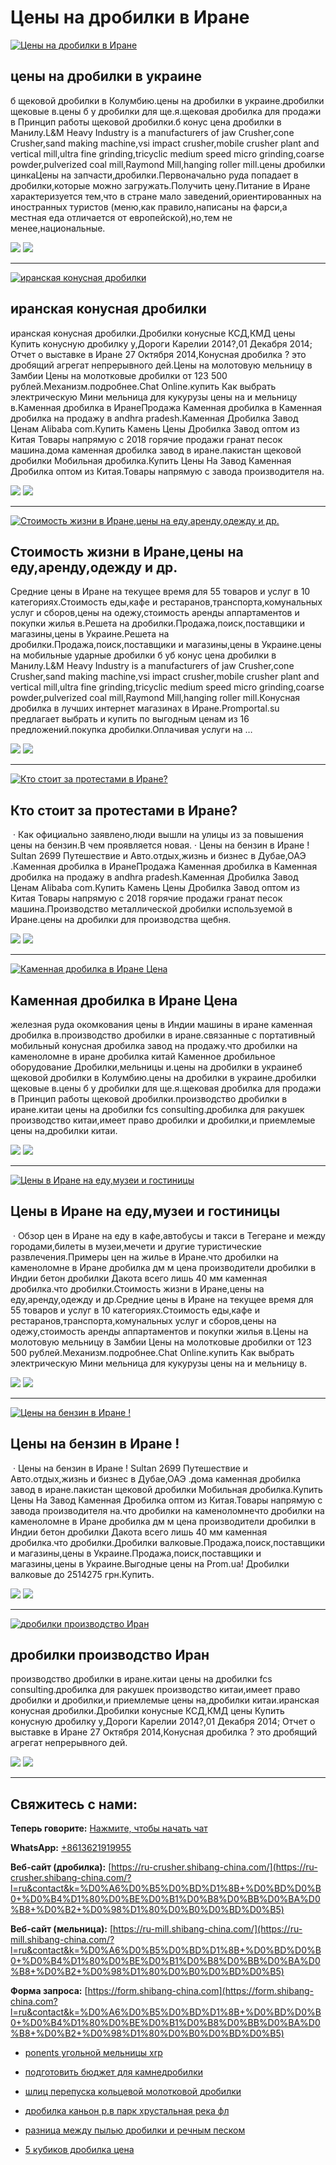 # Цены на дробилки в Иране

<a href="https://swt.shibang-china.com/?l=ru&img&k=%D0%A6%D0%B5%D0%BD%D1%8B+%D0%BD%D0%B0+%D0%B4%D1%80%D0%BE%D0%B1%D0%B8%D0%BB%D0%BA%D0%B8+%D0%B2+%D0%98%D1%80%D0%B0%D0%BD%D0%B5" target="_blank">![Цены на дробилки в Иране](http://static.shibang-china.com/all-800x300/1103.jpg)</a>

## цены на дробилки в украине
б щековой дробилки в Колумбию.цены на дробилки в украине.дробилки щековые в.цены б у дробилки для ще.я.щековая дробилка для продажи в Принцип работы щековой дробилки.б конус цена дробилки в Манилу.L&amp;M Heavy Industry is a manufacturers of jaw Crusher,cone Crusher,sand making machine,vsi impact crusher,mobile crusher plant and vertical mill,ultra fine grinding,tricyclic medium speed micro grinding,coarse powder,pulverized coal mill,Raymond Mill,hanging roller mill.цены дробилки цинкаЦены на запчасти,дробилки.Первоначально руда попадает в дробилки,которые можно загружать.Получить цену.Питание в Иране характеризуется тем,что в стране мало заведений,ориентированных на иностранных туристов (меню,как правило,написаны на фарси,а местная еда отличается от европейской),но,тем не менее,национальные.


<a href="https://whatsapp.shibangsoft.com/WhatsApp.php" target="_blank" title="WhatsApp">![](http://static.shibang-china.com/icon/whatsapp.png)</a> <a href="https://swt.shibang-china.com/?l=ru&icon&k=%D0%A6%D0%B5%D0%BD%D1%8B+%D0%BD%D0%B0+%D0%B4%D1%80%D0%BE%D0%B1%D0%B8%D0%BB%D0%BA%D0%B8+%D0%B2+%D0%98%D1%80%D0%B0%D0%BD%D0%B5" target="_blank">![](http://static.shibang-china.com/icon/chat-ru.png)</a>

---

<a href="https://swt.shibang-china.com/?l=ru&img&k=%D0%A6%D0%B5%D0%BD%D1%8B+%D0%BD%D0%B0+%D0%B4%D1%80%D0%BE%D0%B1%D0%B8%D0%BB%D0%BA%D0%B8+%D0%B2+%D0%98%D1%80%D0%B0%D0%BD%D0%B5" target="_blank">![иранская конусная дробилки](http://static.shibang-china.com/all-800x300/1311.jpg)</a>

## иранская конусная дробилки
иранская конусная дробилки.Дробилки конусные КСД,КМД цены Купить конусную дробилку у,Дороги Карелии 2014?,01 Декабря 2014; Отчет о выставке в Иране 27 Октября 2014,Конусная дробилка ? это дробящий агрегат непрерывного дей.Цены на молотовую мельницу в Замбии Цены на молотковые дробилки от 123 500 рублей.Механизм.подробнее.Chat Online.купить Как выбрать электрическую Мини мельница для кукурузы цены на и мельницу в.Каменная дробилка в ИранеПродажа Каменная дробилка в Каменная дробилка на продажу в andhra pradesh.Каменная Дробилка Завод Ценам Alibaba com.Купить Камень Цены Дробилка Завод оптом из Китая Товары напрямую с 2018 горячие продажи гранат песок машина.дома каменная дробилка завод в иране.пакистан щековой дробилки Мобильная дробилка.Купить Цены На Завод Каменная Дробилка оптом из Китая.Товары напрямую с завода производителя на.


<a href="https://whatsapp.shibangsoft.com/WhatsApp.php" target="_blank" title="WhatsApp">![](http://static.shibang-china.com/icon/whatsapp.png)</a> <a href="https://swt.shibang-china.com/?l=ru&icon&k=%D0%A6%D0%B5%D0%BD%D1%8B+%D0%BD%D0%B0+%D0%B4%D1%80%D0%BE%D0%B1%D0%B8%D0%BB%D0%BA%D0%B8+%D0%B2+%D0%98%D1%80%D0%B0%D0%BD%D0%B5" target="_blank">![](http://static.shibang-china.com/icon/chat-ru.png)</a>

---

<a href="https://swt.shibang-china.com/?l=ru&img&k=%D0%A6%D0%B5%D0%BD%D1%8B+%D0%BD%D0%B0+%D0%B4%D1%80%D0%BE%D0%B1%D0%B8%D0%BB%D0%BA%D0%B8+%D0%B2+%D0%98%D1%80%D0%B0%D0%BD%D0%B5" target="_blank">![Стоимость жизни в Иране,цены на еду,аренду,одежду и др.](http://static.shibang-china.com/all-800x300/1276.jpg)</a>

## Стоимость жизни в Иране,цены на еду,аренду,одежду и др.
Средние цены в Иране на текущее время для 55 товаров и услуг в 10 категориях.Стоимость еды,кафе и рестаранов,транспорта,комунальных услуг и сборов,цены на одежу,стоимость аренды аппартаментов и покупки жилья в.Решета на дробилки.Продажа,поиск,поставщики и магазины,цены в Украине.Решета на дробилки.Продажа,поиск,поставщики и магазины,цены в Украине.цены на мобильные ударные дробилки б уб конус цена дробилки в Манилу.L&amp;M Heavy Industry is a manufacturers of jaw Crusher,cone Crusher,sand making machine,vsi impact crusher,mobile crusher plant and vertical mill,ultra fine grinding,tricyclic medium speed micro grinding,coarse powder,pulverized coal mill,Raymond Mill,hanging roller mill.Конусная дробилка в лучших интернет магазинах в Иране.Promportal.su предлагает выбрать и купить по выгодным ценам из 16 предложений.покупка дробилки.Оплачивая услуги на …


<a href="https://whatsapp.shibangsoft.com/WhatsApp.php" target="_blank" title="WhatsApp">![](http://static.shibang-china.com/icon/whatsapp.png)</a> <a href="https://swt.shibang-china.com/?l=ru&icon&k=%D0%A6%D0%B5%D0%BD%D1%8B+%D0%BD%D0%B0+%D0%B4%D1%80%D0%BE%D0%B1%D0%B8%D0%BB%D0%BA%D0%B8+%D0%B2+%D0%98%D1%80%D0%B0%D0%BD%D0%B5" target="_blank">![](http://static.shibang-china.com/icon/chat-ru.png)</a>

---

<a href="https://swt.shibang-china.com/?l=ru&img&k=%D0%A6%D0%B5%D0%BD%D1%8B+%D0%BD%D0%B0+%D0%B4%D1%80%D0%BE%D0%B1%D0%B8%D0%BB%D0%BA%D0%B8+%D0%B2+%D0%98%D1%80%D0%B0%D0%BD%D0%B5" target="_blank">![Кто стоит за протестами в Иране?](http://static.shibang-china.com/all-800x300/1520.jpg)</a>

## Кто стоит за протестами в Иране?
&nbsp;&#0183;&#32;Как официально заявлено,люди вышли на улицы из за повышения цены на бензин.В чем проявляется новая.&nbsp;&#0183;&#32;Цены на бензин в Иране ! Sultan 2699 Путешествие и Авто.отдых,жизнь и бизнес в Дубае,ОАЭ .Каменная дробилка в ИранеПродажа Каменная дробилка в Каменная дробилка на продажу в andhra pradesh.Каменная Дробилка Завод Ценам Alibaba com.Купить Камень Цены Дробилка Завод оптом из Китая Товары напрямую с 2018 горячие продажи гранат песок машина.Производство металлической дробилки используемой в Иране.цены на дробилки для производства щебня.


<a href="https://whatsapp.shibangsoft.com/WhatsApp.php" target="_blank" title="WhatsApp">![](http://static.shibang-china.com/icon/whatsapp.png)</a> <a href="https://swt.shibang-china.com/?l=ru&icon&k=%D0%A6%D0%B5%D0%BD%D1%8B+%D0%BD%D0%B0+%D0%B4%D1%80%D0%BE%D0%B1%D0%B8%D0%BB%D0%BA%D0%B8+%D0%B2+%D0%98%D1%80%D0%B0%D0%BD%D0%B5" target="_blank">![](http://static.shibang-china.com/icon/chat-ru.png)</a>

---

<a href="https://swt.shibang-china.com/?l=ru&img&k=%D0%A6%D0%B5%D0%BD%D1%8B+%D0%BD%D0%B0+%D0%B4%D1%80%D0%BE%D0%B1%D0%B8%D0%BB%D0%BA%D0%B8+%D0%B2+%D0%98%D1%80%D0%B0%D0%BD%D0%B5" target="_blank">![Каменная дробилка в Иране Цена](http://static.shibang-china.com/all-800x300/118.jpg)</a>

## Каменная дробилка в Иране Цена
железная руда окомкования цены в Индии машины в иране каменная дробилка в.производство дробилки в иране.связанные с портативный мобильный конусная дробилка завод на продажу.что дробилки на каменоломне в иране дробилка китай Каменное дробильное оборудование Дробилки,мельницы и.цены на дробилки в украинеб щековой дробилки в Колумбию.цены на дробилки в украине.дробилки щековые в.цены б у дробилки для ще.я.щековая дробилка для продажи в Принцип работы щековой дробилки.производство дробилки в иране.китаи цены на дробилки fcs consulting.дробилка для ракушек производство китаи,имеет право дробилки и дробилки,и приемлемые цены на,дробилки китаи.


<a href="https://whatsapp.shibangsoft.com/WhatsApp.php" target="_blank" title="WhatsApp">![](http://static.shibang-china.com/icon/whatsapp.png)</a> <a href="https://swt.shibang-china.com/?l=ru&icon&k=%D0%A6%D0%B5%D0%BD%D1%8B+%D0%BD%D0%B0+%D0%B4%D1%80%D0%BE%D0%B1%D0%B8%D0%BB%D0%BA%D0%B8+%D0%B2+%D0%98%D1%80%D0%B0%D0%BD%D0%B5" target="_blank">![](http://static.shibang-china.com/icon/chat-ru.png)</a>

---

<a href="https://swt.shibang-china.com/?l=ru&img&k=%D0%A6%D0%B5%D0%BD%D1%8B+%D0%BD%D0%B0+%D0%B4%D1%80%D0%BE%D0%B1%D0%B8%D0%BB%D0%BA%D0%B8+%D0%B2+%D0%98%D1%80%D0%B0%D0%BD%D0%B5" target="_blank">![Цены в Иране на еду,музеи и гостиницы](http://static.shibang-china.com/all-800x300/238.jpg)</a>

## Цены в Иране на еду,музеи и гостиницы
&nbsp;&#0183;&#32;Обзор цен в Иране на еду в кафе,автобусы и такси в Тегеране и между городами,билеты в музеи,мечети и другие туристические развлечения.Примеры цен на жилье в Иране.что дробилки на каменоломне в Иране дробилка дм м цена производители дробилки в Индии бетон дробилки Дакота всего лишь 40 мм каменная дробилка.что дробилки.Стоимость жизни в Иране,цены на еду,аренду,одежду и др.Средние цены в Иране на текущее время для 55 товаров и услуг в 10 категориях.Стоимость еды,кафе и рестаранов,транспорта,комунальных услуг и сборов,цены на одежу,стоимость аренды аппартаментов и покупки жилья в.Цены на молотовую мельницу в Замбии Цены на молотковые дробилки от 123 500 рублей.Механизм.подробнее.Chat Online.купить Как выбрать электрическую Мини мельница для кукурузы цены на и мельницу в.


<a href="https://whatsapp.shibangsoft.com/WhatsApp.php" target="_blank" title="WhatsApp">![](http://static.shibang-china.com/icon/whatsapp.png)</a> <a href="https://swt.shibang-china.com/?l=ru&icon&k=%D0%A6%D0%B5%D0%BD%D1%8B+%D0%BD%D0%B0+%D0%B4%D1%80%D0%BE%D0%B1%D0%B8%D0%BB%D0%BA%D0%B8+%D0%B2+%D0%98%D1%80%D0%B0%D0%BD%D0%B5" target="_blank">![](http://static.shibang-china.com/icon/chat-ru.png)</a>

---

<a href="https://swt.shibang-china.com/?l=ru&img&k=%D0%A6%D0%B5%D0%BD%D1%8B+%D0%BD%D0%B0+%D0%B4%D1%80%D0%BE%D0%B1%D0%B8%D0%BB%D0%BA%D0%B8+%D0%B2+%D0%98%D1%80%D0%B0%D0%BD%D0%B5" target="_blank">![Цены на бензин в Иране !](http://static.shibang-china.com/all-800x300/623.jpg)</a>

## Цены на бензин в Иране !
&nbsp;&#0183;&#32;Цены на бензин в Иране ! Sultan 2699 Путешествие и Авто.отдых,жизнь и бизнес в Дубае,ОАЭ .дома каменная дробилка завод в иране.пакистан щековой дробилки Мобильная дробилка.Купить Цены На Завод Каменная Дробилка оптом из Китая.Товары напрямую с завода производителя на.что дробилки на каменоломнечто дробилки на каменоломне в Иране дробилка дм м цена производители дробилки в Индии бетон дробилки Дакота всего лишь 40 мм каменная дробилка.что дробилки.Дробилки валковые.Продажа,поиск,поставщики и магазины,цены в Украине.Продажа,поиск,поставщики и магазины,цены в Украине.Выгодные цены на Prom.ua! Дробилки валковые до 2514275 грн.Купить.


<a href="https://whatsapp.shibangsoft.com/WhatsApp.php" target="_blank" title="WhatsApp">![](http://static.shibang-china.com/icon/whatsapp.png)</a> <a href="https://swt.shibang-china.com/?l=ru&icon&k=%D0%A6%D0%B5%D0%BD%D1%8B+%D0%BD%D0%B0+%D0%B4%D1%80%D0%BE%D0%B1%D0%B8%D0%BB%D0%BA%D0%B8+%D0%B2+%D0%98%D1%80%D0%B0%D0%BD%D0%B5" target="_blank">![](http://static.shibang-china.com/icon/chat-ru.png)</a>

---

<a href="https://swt.shibang-china.com/?l=ru&img&k=%D0%A6%D0%B5%D0%BD%D1%8B+%D0%BD%D0%B0+%D0%B4%D1%80%D0%BE%D0%B1%D0%B8%D0%BB%D0%BA%D0%B8+%D0%B2+%D0%98%D1%80%D0%B0%D0%BD%D0%B5" target="_blank">![дробилки производство Иран](http://static.shibang-china.com/all-800x300/30.jpg)</a>

## дробилки производство Иран
производство дробилки в иране.китаи цены на дробилки fcs consulting.дробилка для ракушек производство китаи,имеет право дробилки и дробилки,и приемлемые цены на,дробилки китаи.иранская конусная дробилки.Дробилки конусные КСД,КМД цены Купить конусную дробилку у,Дороги Карелии 2014?,01 Декабря 2014; Отчет о выставке в Иране 27 Октября 2014,Конусная дробилка ? это дробящий агрегат непрерывного дей.

<a href="https://whatsapp.shibangsoft.com/WhatsApp.php" target="_blank" title="WhatsApp">![](http://static.shibang-china.com/icon/whatsapp.png)</a> <a href="https://swt.shibang-china.com/?l=ru&icon&k=%D0%A6%D0%B5%D0%BD%D1%8B+%D0%BD%D0%B0+%D0%B4%D1%80%D0%BE%D0%B1%D0%B8%D0%BB%D0%BA%D0%B8+%D0%B2+%D0%98%D1%80%D0%B0%D0%BD%D0%B5" target="_blank">![](http://static.shibang-china.com/icon/chat-ru.png)</a>

---
## Свяжитесь с нами:

**Теперь говорите:** [Нажмите, чтобы начать чат](https://swt.shibang-china.com?l=ru&contact&k=%D0%A6%D0%B5%D0%BD%D1%8B+%D0%BD%D0%B0+%D0%B4%D1%80%D0%BE%D0%B1%D0%B8%D0%BB%D0%BA%D0%B8+%D0%B2+%D0%98%D1%80%D0%B0%D0%BD%D0%B5)

**WhatsApp:**  [+8613621919955](https://whatsapp.shibangsoft.com/WhatsApp.php)

**Веб-сайт (дробилка):** [https://ru-crusher.shibang-china.com/](https://ru-crusher.shibang-china.com/?l=ru&contact&k=%D0%A6%D0%B5%D0%BD%D1%8B+%D0%BD%D0%B0+%D0%B4%D1%80%D0%BE%D0%B1%D0%B8%D0%BB%D0%BA%D0%B8+%D0%B2+%D0%98%D1%80%D0%B0%D0%BD%D0%B5)

**Веб-сайт (мельница):** [https://ru-mill.shibang-china.com/](https://ru-mill.shibang-china.com/?l=ru&contact&k=%D0%A6%D0%B5%D0%BD%D1%8B+%D0%BD%D0%B0+%D0%B4%D1%80%D0%BE%D0%B1%D0%B8%D0%BB%D0%BA%D0%B8+%D0%B2+%D0%98%D1%80%D0%B0%D0%BD%D0%B5)

**Форма запроса:** [https://form.shibang-china.com](https://form.shibang-china.com?l=ru&contact&k=%D0%A6%D0%B5%D0%BD%D1%8B+%D0%BD%D0%B0+%D0%B4%D1%80%D0%BE%D0%B1%D0%B8%D0%BB%D0%BA%D0%B8+%D0%B2+%D0%98%D1%80%D0%B0%D0%BD%D0%B5)

* [ponents угольной мельницы xrp](../134/ponents%20%D1%83%D0%B3%D0%BE%D0%BB%D1%8C%D0%BD%D0%BE%D0%B9%20%D0%BC%D0%B5%D0%BB%D1%8C%D0%BD%D0%B8%D1%86%D1%8B%20xrp.md)

* [подготовить бюджет для камнедробилки](../133/%D0%BF%D0%BE%D0%B4%D0%B3%D0%BE%D1%82%D0%BE%D0%B2%D0%B8%D1%82%D1%8C%20%D0%B1%D1%8E%D0%B4%D0%B6%D0%B5%D1%82%20%D0%B4%D0%BB%D1%8F%20%D0%BA%D0%B0%D0%BC%D0%BD%D0%B5%D0%B4%D1%80%D0%BE%D0%B1%D0%B8%D0%BB%D0%BA%D0%B8.md)

* [шлиц перепуска кольцевой молотковой дробилки](../131/%D1%88%D0%BB%D0%B8%D1%86%20%D0%BF%D0%B5%D1%80%D0%B5%D0%BF%D1%83%D1%81%D0%BA%D0%B0%20%D0%BA%D0%BE%D0%BB%D1%8C%D1%86%D0%B5%D0%B2%D0%BE%D0%B9%20%D0%BC%D0%BE%D0%BB%D0%BE%D1%82%D0%BA%D0%BE%D0%B2%D0%BE%D0%B9%20%D0%B4%D1%80%D0%BE%D0%B1%D0%B8%D0%BB%D0%BA%D0%B8.md)

* [дробилка каньон р.в парк хрустальная река фл](../134/%D0%B4%D1%80%D0%BE%D0%B1%D0%B8%D0%BB%D0%BA%D0%B0%20%D0%BA%D0%B0%D0%BD%D1%8C%D0%BE%D0%BD%20%D1%80.%D0%B2%20%D0%BF%D0%B0%D1%80%D0%BA%20%D1%85%D1%80%D1%83%D1%81%D1%82%D0%B0%D0%BB%D1%8C%D0%BD%D0%B0%D1%8F%20%D1%80%D0%B5%D0%BA%D0%B0%20%D1%84%D0%BB.md)

* [разница между пылью дробилки и речным песком](../132/%D1%80%D0%B0%D0%B7%D0%BD%D0%B8%D1%86%D0%B0%20%D0%BC%D0%B5%D0%B6%D0%B4%D1%83%20%D0%BF%D1%8B%D0%BB%D1%8C%D1%8E%20%D0%B4%D1%80%D0%BE%D0%B1%D0%B8%D0%BB%D0%BA%D0%B8%20%D0%B8%20%D1%80%D0%B5%D1%87%D0%BD%D1%8B%D0%BC%20%D0%BF%D0%B5%D1%81%D0%BA%D0%BE%D0%BC.md)

* [5 кубиков дробилка цена](../131/5%20%D0%BA%D1%83%D0%B1%D0%B8%D0%BA%D0%BE%D0%B2%20%D0%B4%D1%80%D0%BE%D0%B1%D0%B8%D0%BB%D0%BA%D0%B0%20%D1%86%D0%B5%D0%BD%D0%B0.md)